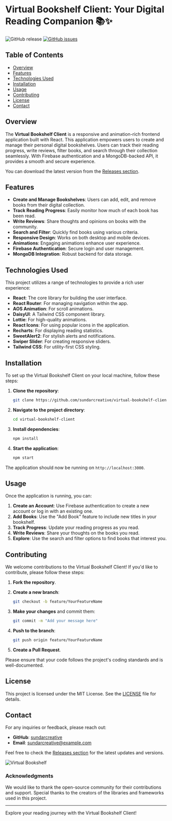 # Virtual Bookshelf Client: Your Digital Reading Companion 📚✨

![GitHub release](https://img.shields.io/badge/release-latest-brightgreen) [![GitHub issues](https://img.shields.io/github/issues/sundarcreative/virtual-bookshelf-client)](https://github.com/sundarcreative/virtual-bookshelf-client/issues)

## Table of Contents
- [Overview](#overview)
- [Features](#features)
- [Technologies Used](#technologies-used)
- [Installation](#installation)
- [Usage](#usage)
- [Contributing](#contributing)
- [License](#license)
- [Contact](#contact)

## Overview

The **Virtual Bookshelf Client** is a responsive and animation-rich frontend application built with React. This application empowers users to create and manage their personal digital bookshelves. Users can track their reading progress, write reviews, filter books, and search through their collection seamlessly. With Firebase authentication and a MongoDB-backed API, it provides a smooth and secure experience.

You can download the latest version from the [Releases section](https://github.com/sundarcreative/virtual-bookshelf-client/releases). 

## Features

- **Create and Manage Bookshelves**: Users can add, edit, and remove books from their digital collection.
- **Track Reading Progress**: Easily monitor how much of each book has been read.
- **Write Reviews**: Share thoughts and opinions on books with the community.
- **Search and Filter**: Quickly find books using various criteria.
- **Responsive Design**: Works on both desktop and mobile devices.
- **Animations**: Engaging animations enhance user experience.
- **Firebase Authentication**: Secure login and user management.
- **MongoDB Integration**: Robust backend for data storage.

## Technologies Used

This project utilizes a range of technologies to provide a rich user experience:

- **React**: The core library for building the user interface.
- **React Router**: For managing navigation within the app.
- **AOS Animation**: For scroll animations.
- **DaisyUI**: A Tailwind CSS component library.
- **Lottie**: For high-quality animations.
- **React Icons**: For using popular icons in the application.
- **Recharts**: For displaying reading statistics.
- **SweetAlert2**: For stylish alerts and notifications.
- **Swiper Slider**: For creating responsive sliders.
- **Tailwind CSS**: For utility-first CSS styling.

## Installation

To set up the Virtual Bookshelf Client on your local machine, follow these steps:

1. **Clone the repository**:
   ```bash
   git clone https://github.com/sundarcreative/virtual-bookshelf-client.git
   ```

2. **Navigate to the project directory**:
   ```bash
   cd virtual-bookshelf-client
   ```

3. **Install dependencies**:
   ```bash
   npm install
   ```

4. **Start the application**:
   ```bash
   npm start
   ```

The application should now be running on `http://localhost:3000`.

## Usage

Once the application is running, you can:

1. **Create an Account**: Use Firebase authentication to create a new account or log in with an existing one.
2. **Add Books**: Use the "Add Book" feature to include new titles in your bookshelf.
3. **Track Progress**: Update your reading progress as you read.
4. **Write Reviews**: Share your thoughts on the books you read.
5. **Explore**: Use the search and filter options to find books that interest you.

## Contributing

We welcome contributions to the Virtual Bookshelf Client! If you'd like to contribute, please follow these steps:

1. **Fork the repository**.
2. **Create a new branch**:
   ```bash
   git checkout -b feature/YourFeatureName
   ```

3. **Make your changes** and commit them:
   ```bash
   git commit -m "Add your message here"
   ```

4. **Push to the branch**:
   ```bash
   git push origin feature/YourFeatureName
   ```

5. **Create a Pull Request**.

Please ensure that your code follows the project's coding standards and is well-documented.

## License

This project is licensed under the MIT License. See the [LICENSE](LICENSE) file for details.

## Contact

For any inquiries or feedback, please reach out:

- **GitHub**: [sundarcreative](https://github.com/sundarcreative)
- **Email**: sundarcreative@example.com

Feel free to check the [Releases section](https://github.com/sundarcreative/virtual-bookshelf-client/releases) for the latest updates and versions. 

![Virtual Bookshelf](https://example.com/path-to-your-image.jpg)

### Acknowledgments

We would like to thank the open-source community for their contributions and support. Special thanks to the creators of the libraries and frameworks used in this project.

---

Explore your reading journey with the Virtual Bookshelf Client!
